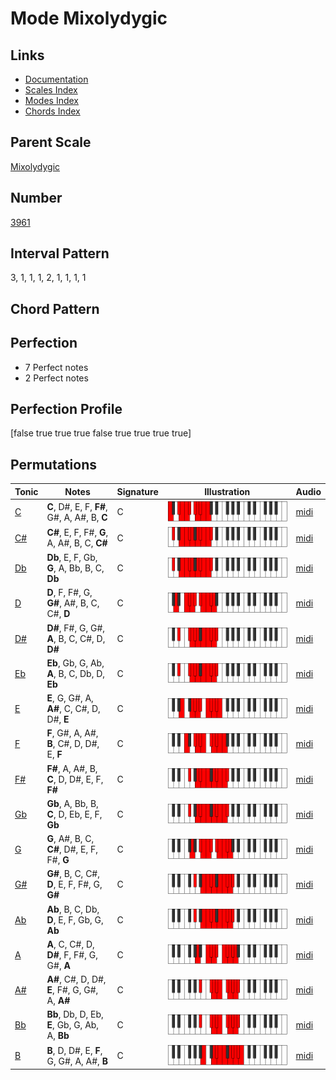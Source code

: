 # Mode Mixolydygic

## Links

- [Documentation](README.md)
- [Scales Index](Scales.md)
- [Modes Index](Modes.md)
- [Chords Index](Chords.md)

## Parent Scale

[Mixolydygic](ScaleMixolydygic.md)

## Number

[3961](https://ianring.com/musictheory/scales/3961)

## Interval Pattern

3, 1, 1, 1, 2, 1, 1, 1, 1

## Chord Pattern



## Perfection

- 7 Perfect notes
- 2 Perfect notes

## Perfection Profile

[false true true true false true true true true]

## Permutations

| Tonic | Notes | Signature | Illustration | Audio |
|-------|-------|-----------|--------------|-------|
| [C](ModeCNaturalMixolydygic.md) | **C**, D#, E, F, **F#**, G#, A, A#, B, **C** | C | ![CNaturalMixolydygic](ModeCNaturalMixolydygic.png) | [midi](https://github.com/edipermadi/music/blob/main/docs/ModeCNaturalMixolydygic.mid?raw=true) |
| [C#](ModeCSharpMixolydygic.md) | **C#**, E, F, F#, **G**, A, A#, B, C, **C#** | C | ![CSharpMixolydygic](ModeCSharpMixolydygic.png) | [midi](https://github.com/edipermadi/music/blob/main/docs/ModeCSharpMixolydygic.mid?raw=true) |
| [Db](ModeDFlatMixolydygic.md) | **Db**, E, F, Gb, **G**, A, Bb, B, C, **Db** | C | ![DFlatMixolydygic](ModeDFlatMixolydygic.png) | [midi](https://github.com/edipermadi/music/blob/main/docs/ModeDFlatMixolydygic.mid?raw=true) |
| [D](ModeDNaturalMixolydygic.md) | **D**, F, F#, G, **G#**, A#, B, C, C#, **D** | C | ![DNaturalMixolydygic](ModeDNaturalMixolydygic.png) | [midi](https://github.com/edipermadi/music/blob/main/docs/ModeDNaturalMixolydygic.mid?raw=true) |
| [D#](ModeDSharpMixolydygic.md) | **D#**, F#, G, G#, **A**, B, C, C#, D, **D#** | C | ![DSharpMixolydygic](ModeDSharpMixolydygic.png) | [midi](https://github.com/edipermadi/music/blob/main/docs/ModeDSharpMixolydygic.mid?raw=true) |
| [Eb](ModeEFlatMixolydygic.md) | **Eb**, Gb, G, Ab, **A**, B, C, Db, D, **Eb** | C | ![EFlatMixolydygic](ModeEFlatMixolydygic.png) | [midi](https://github.com/edipermadi/music/blob/main/docs/ModeEFlatMixolydygic.mid?raw=true) |
| [E](ModeENaturalMixolydygic.md) | **E**, G, G#, A, **A#**, C, C#, D, D#, **E** | C | ![ENaturalMixolydygic](ModeENaturalMixolydygic.png) | [midi](https://github.com/edipermadi/music/blob/main/docs/ModeENaturalMixolydygic.mid?raw=true) |
| [F](ModeFNaturalMixolydygic.md) | **F**, G#, A, A#, **B**, C#, D, D#, E, **F** | C | ![FNaturalMixolydygic](ModeFNaturalMixolydygic.png) | [midi](https://github.com/edipermadi/music/blob/main/docs/ModeFNaturalMixolydygic.mid?raw=true) |
| [F#](ModeFSharpMixolydygic.md) | **F#**, A, A#, B, **C**, D, D#, E, F, **F#** | C | ![FSharpMixolydygic](ModeFSharpMixolydygic.png) | [midi](https://github.com/edipermadi/music/blob/main/docs/ModeFSharpMixolydygic.mid?raw=true) |
| [Gb](ModeGFlatMixolydygic.md) | **Gb**, A, Bb, B, **C**, D, Eb, E, F, **Gb** | C | ![GFlatMixolydygic](ModeGFlatMixolydygic.png) | [midi](https://github.com/edipermadi/music/blob/main/docs/ModeGFlatMixolydygic.mid?raw=true) |
| [G](ModeGNaturalMixolydygic.md) | **G**, A#, B, C, **C#**, D#, E, F, F#, **G** | C | ![GNaturalMixolydygic](ModeGNaturalMixolydygic.png) | [midi](https://github.com/edipermadi/music/blob/main/docs/ModeGNaturalMixolydygic.mid?raw=true) |
| [G#](ModeGSharpMixolydygic.md) | **G#**, B, C, C#, **D**, E, F, F#, G, **G#** | C | ![GSharpMixolydygic](ModeGSharpMixolydygic.png) | [midi](https://github.com/edipermadi/music/blob/main/docs/ModeGSharpMixolydygic.mid?raw=true) |
| [Ab](ModeAFlatMixolydygic.md) | **Ab**, B, C, Db, **D**, E, F, Gb, G, **Ab** | C | ![AFlatMixolydygic](ModeAFlatMixolydygic.png) | [midi](https://github.com/edipermadi/music/blob/main/docs/ModeAFlatMixolydygic.mid?raw=true) |
| [A](ModeANaturalMixolydygic.md) | **A**, C, C#, D, **D#**, F, F#, G, G#, **A** | C | ![ANaturalMixolydygic](ModeANaturalMixolydygic.png) | [midi](https://github.com/edipermadi/music/blob/main/docs/ModeANaturalMixolydygic.mid?raw=true) |
| [A#](ModeASharpMixolydygic.md) | **A#**, C#, D, D#, **E**, F#, G, G#, A, **A#** | C | ![ASharpMixolydygic](ModeASharpMixolydygic.png) | [midi](https://github.com/edipermadi/music/blob/main/docs/ModeASharpMixolydygic.mid?raw=true) |
| [Bb](ModeBFlatMixolydygic.md) | **Bb**, Db, D, Eb, **E**, Gb, G, Ab, A, **Bb** | C | ![BFlatMixolydygic](ModeBFlatMixolydygic.png) | [midi](https://github.com/edipermadi/music/blob/main/docs/ModeBFlatMixolydygic.mid?raw=true) |
| [B](ModeBNaturalMixolydygic.md) | **B**, D, D#, E, **F**, G, G#, A, A#, **B** | C | ![BNaturalMixolydygic](ModeBNaturalMixolydygic.png) | [midi](https://github.com/edipermadi/music/blob/main/docs/ModeBNaturalMixolydygic.mid?raw=true) |
